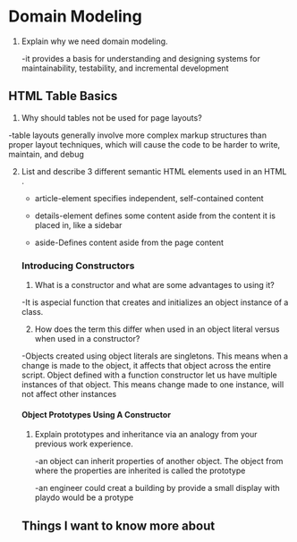 # Domain Modeling

1. Explain why we need domain modeling.

   -it provides a basis for understanding and designing systems for maintainability, testability, and incremental development

## HTML Table Basics

1. Why should tables not be used for page layouts?

-table layouts generally involve more complex markup structures than proper layout techniques, which will cause the code to be harder to write, maintain, and debug


2. List and describe 3 different semantic HTML elements used in an HTML <table>.

- article-element specifies independent, self-contained content

- details-element defines some content aside from the content it is placed in, like a sidebar

- aside-Defines content aside from the page content


### Introducing Constructors

1. What is a constructor and what are some advantages to using it?

-It is aspecial function that creates and initializes an object instance of a class.


2. How does the term this differ when used in an object literal versus when used in a constructor?

-Objects created using object literals are singletons. This means when a change is made to the object, it affects that object across the entire script. Object defined with a function constructor let us have multiple instances of that object. This means change made to one instance, will not affect other instances

#### Object Prototypes Using A Constructor

1. Explain prototypes and inheritance via an analogy from your previous work experience.

   -an object can inherit properties of another object. The object from where the properties are inherited is called the prototype

   -an engineer could creat a building by provide a small display with playdo would be a protype 


## Things I want to know more about
